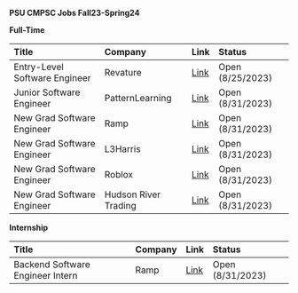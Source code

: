 **PSU CMPSC Jobs Fall23-Spring24**

__Full-Time__

| Title | Company| Link | Status | 
|:------|:-------|:-----|:-------|
|Entry-Level Software Engineer|Revature|[Link](https://revature.com/jobs/entry-level-software-engineer-3/?utm_source=linkedin&sourcedBy=BalaLP)|Open (8/25/2023)| 
|Junior Software Engineer|PatternLearning|[Link](https://patternedlearning.zohorecruit.com/jobs/Careers/729035000006457627/Junior-Software-Developer?source=LinkedIn&embedsource=LinkedIn%2BLimited%2BListings)|Open (8/31/2023)|
|New Grad Software Engineer|Ramp|[Link](https://www.efinancialcareers.co.uk/jobs-USA-NY-New_York-New_Grad_2024__Software_Engineer__Frontend.id20204440)|Open (8/31/2023)|
|New Grad Software Engineer|L3Harris|[Link](https://careers.l3harris.com/job/-/-/4832/53620316992?src=SNS-10240)|Open (8/31/2023)|
|New Grad Software Engineer|Roblox|[Link](https://careers.roblox.com/jobs/5221252?gh_jid=5221252)|Open (8/31/2023)|
|New Grad Software Engineer|Hudson River Trading|[Link](https://www.hudsonrivertrading.com/careers/job/?gh_jid=5271700&gh_src=b79c7b511us)|Open (8/31/2023)|


__Internship__

| Title | Company| Link | Status |
|:------|:-------|:-----|:-------|
|Backend Software Engineer Intern|Ramp|[Link](https://www.efinancialcareers.co.uk/jobs-USA-NY-New_York-Software_Engineer_Internship__Backend.id20079506)|Open (8/31/2023)|

